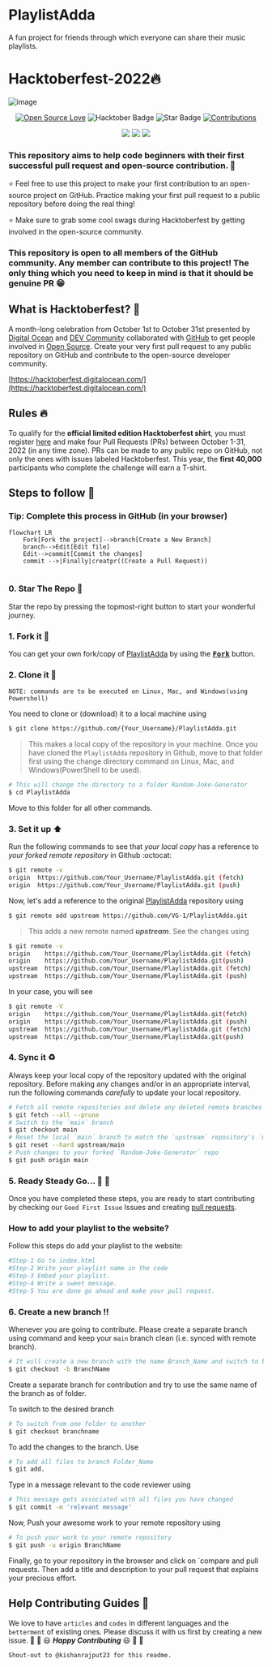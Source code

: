 # PlaylistAdda
A fun project for friends through which everyone can share their music playlists.
#  Hacktoberfest-2022🔥
![image](https://user-images.githubusercontent.com/70385488/192114009-0830321a-d227-4a4d-8411-6c03b54d7ce6.png)

<div align="center">

[![Open Source Love](https://firstcontributions.github.io/open-source-badges/badges/open-source-v1/open-source.svg)](https://github.com/VG-1/PlaylistAdda)
<img src="https://img.shields.io/badge/HacktoberFest-2022-blueviolet" alt="Hacktober Badge"/>
<img src="https://img.shields.io/static/v1?label=%E2%AD%90&message=If%20Useful&style=style=flat&color=BC4E99" alt="Star Badge"/>
<a href="https://github.com/VG-1" ><img src="https://img.shields.io/badge/Contributions-welcome-green.svg?style=flat&logo=github" alt="Contributions" /></a>

</div>
<div align="center">
    <p>
	    <a name="stars"><img src="https://img.shields.io/github/stars/VG-1/PlayListAdda?style=for-the-badge"></a>
	    <a name="forks"><img src="https://img.shields.io/github/forks/VG-1/PlayListAdda?logoColor=green&style=for-the-badge"></a>
	    <a name="contributions"><img src="https://img.shields.io/github/contributors/VG-1/PlayListAdda?logoColor=green&style=for-the-badge"></a>
    </p>
</div>


### This repository aims to help code beginners with their first successful pull request and open-source contribution. :partying_face:

:star: Feel free to use this project to make your first contribution to an open-source project on GitHub. Practice making your first pull request to a public repository before doing the real thing!

:star: Make sure to grab some cool swags during Hacktoberfest by getting involved in the open-source community.

### This repository is open to all members of the GitHub community. Any member can contribute to this project! The only thing which you need to keep in mind is that it should be genuine PR :grin:

## What is Hacktoberfest? :thinking:
A month-long celebration from October 1st to October 31st presented by [Digital Ocean](https://hacktoberfest.digitalocean.com/) and [DEV Community](https://dev.to/) collaborated with [GitHub](https://github.com/blog/2433-celebrate-open-source-this-october-with-hacktoberfest) to get people involved in [Open Source](https://github.com/open-source). Create your very first pull request to any public repository on GitHub and contribute to the open-source developer community.

[https://hacktoberfest.digitalocean.com/](https://hacktoberfest.digitalocean.com/)

## Rules :fire:
To qualify for the __official limited edition Hacktoberfest shirt__, you must register [here](https://hacktoberfest.digitalocean.com/) and make four Pull Requests (PRs) between October 1-31, 2022 (in any time zone). PRs can be made to any public repo on GitHub, not only the ones with issues labeled Hacktoberfest. This year, the __first 40,000__ participants who complete the challenge will earn a T-shirt.

## Steps to follow :scroll:

### Tip: Complete this process in GitHub (in your browser)

```mermaid
flowchart LR
    Fork[Fork the project]-->branch[Create a New Branch]
    branch-->Edit[Edit file]
    Edit-->commit[Commit the changes]
    commit -->|Finally|creatpr((Create a Pull Request))
    
 ```

### 0. Star The Repo :star2:

Star the repo by pressing the topmost-right button to start your wonderful journey.

### 1. Fork it :fork_and_knife:

You can get your own fork/copy of [PlaylistAdda](https://github.com/VG-1/PlaylistAdda) by using the <a href="https://github.com/VG-1/PlaylistAdda"><kbd><b>Fork</b></kbd></a> button.


### 2. Clone it :busts_in_silhouette:

`NOTE: commands are to be executed on Linux, Mac, and Windows(using Powershell)`

You need to clone or (download) it to a local machine using

```sh
$ git clone https://github.com/{Your_Username}/PlaylistAdda.git
```

> This makes a local copy of the repository in your machine.
Once you have cloned the `PlaylistAdda` repository in Github, move to that folder first using the change directory command on Linux, Mac, and Windows(PowerShell to be used).

```sh
# This will change the directory to a folder Random-Joke-Generator
$ cd PlaylistAdda
```

Move to this folder for all other commands.

### 3. Set it up :arrow_up:

Run the following commands to see that *your local copy* has a reference to *your forked remote repository* in Github :octocat:

```sh
$ git remote -v
origin  https://github.com/Your_Username/PlaylistAdda.git (fetch)
origin  https://github.com/Your_Username/PlaylistAdda.git (push)
```

Now, let's add a reference to the original [PlaylistAdda](https://github.com/VG-1/PlaylistAdda) repository using

```sh
$ git remote add upstream https://github.com/VG-1/PlaylistAdda.git
```

> This adds a new remote named ***upstream***.
See the changes using

```sh
$ git remote -v
origin    https://github.com/Your_Username/PlaylistAdda.git (fetch)
origin    https://github.com/Your_Username/PlaylistAdda.git(push)
upstream  https://github.com/Your_Username/PlaylistAdda.git (fetch)
upstream  https://github.com/Your_Username/PlaylistAdda.git (push)
```
In your case, you will see
```sh
$ git remote -V
origin    https://github.com/Your_Username/PlaylistAdda.git(fetch)
origin    https://github.com/Your_Username/PlaylistAdda.git (push)
upstream  https://github.com/Your_Username/PlaylistAdda.git (fetch)
upstream  https://github.com/Your_Username/PlaylistAdda.git(push)
```

### 4. Sync it :recycle:

Always keep your local copy of the repository updated with the original repository.
Before making any changes and/or in an appropriate interval, run the following commands *carefully* to update your local repository.

```sh
# Fetch all remote repositories and delete any deleted remote branches
$ git fetch --all --prune
# Switch to the `main` branch
$ git checkout main
# Reset the local `main` branch to match the `upstream` repository's `main` branch
$ git reset --hard upstream/main
# Push changes to your forked `Random-Joke-Generator` repo
$ git push origin main
```

### 5. Ready Steady Go... :turtle: :rabbit2:

Once you have completed these steps, you are ready to start contributing by checking our `Good First Issue` Issues and creating [pull requests](https://github.com/VG-1/PlaylistAdda/pulls).

### How to add your playlist to the website?
Follow this steps do add your playlist to the website:
```sh
#Step-1 Go to index.html
#Step-2 Write your playlist name in the code
#Step-3 Embed your playlist.
#Step-4 Write a sweet message.
#Step-5 You are done go ahead and make your pull request.
```

### 6. Create a new branch :bangbang:

Whenever you are going to contribute. Please create a separate branch using command and keep your `main` branch clean (i.e. synced with remote branch).

```sh
# It will create a new branch with the name Branch_Name and switch to branch Folder_Name
$ git checkout -b BranchName
```

Create a separate branch for contribution and try to use the same name of the branch as of folder.

To switch to the desired branch

```sh
# To switch from one folder to another
$ git checkout branchname
```

To add the changes to the branch. Use

```sh
# To add all files to branch Folder_Name
$ git add.
```

Type in a message relevant to the code reviewer using

```sh
# This message gets associated with all files you have changed
$ git commit -m 'relevant message'
```

Now, Push your awesome work to your remote repository using

```sh
# To push your work to your remote repository
$ git push -u origin BranchName
```

Finally, go to your repository in the browser and click on `compare and pull requests.
Then add a title and description to your pull request that explains your precious effort.
## Help Contributing Guides :crown:
We love to have `articles` and `codes` in different languages and the `betterment` of existing ones.
Please discuss it with us first by creating a new issue.
:tada: :confetti_ball: :smiley: _**Happy Contributing**_ :smiley: :confetti_ball: :tada:

`Shout-out to @kishanrajput23 for this readme.`
